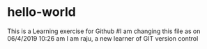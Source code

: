 # hello-world
This is a Learning exercise for Github
#I am changing this file as on 06/4/2019 10:26 am
I am raju, a new learner of GIT version control
